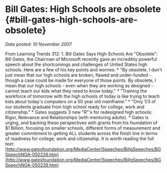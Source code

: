 # Bill Gates: High Schools are obsolete {#bill-gates-high-schools-are-obsolete}

_Date posted: 10 November 2007_

From Learning Trends 312: 1\. Bill Gates Says High Schools Are "Obsolete": Bill Gates, the Chairman of Microsoft recently gave an incredibly powerful speech about the shortcomings and challenges of United States high schools. Here are a few of his key points and worries: * "By obsolete, I don't just mean that our high schools are broken, flawed and under-funded - though a case could be made for everyone of those points. By obsolete, I mean that our high schools - even when they are working as designed - cannot teach our kids what they need to know today." * "Training the workforce of tomorrow with the high schools of today is like trying to teach kids about today's computers on a 50 year old mainframe." * "Only 1/3 of our students graduate from high school ready for college, work and citizenship." * Gates suggests 3 new "R"'s for redesigned high schools: Rigor, Relevance and Relationships (with mentoring adults). * Gates is urging, and backing these perspectives with grants from his foundation of $1 Billion, focusing on smaller schools, different forms of measurement and greater commitment to getting ALL students across the finish line in terms of readiness for college, work and citizenship. It is worth reading the full text: [http://www.gatesfoundation.org/MediaCenter/Speeches/BillgSpeeches/BGSpeechNGA-050226.htm](http://www.gatesfoundation.org/MediaCenter/Speeches/BillgSpeeches/BGSpeechNGA-050226.htm)